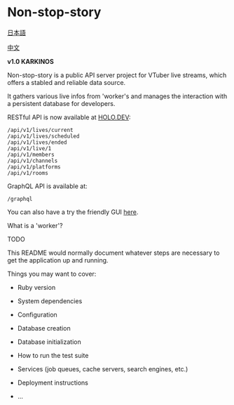 # Non-stop-story

[日本語](docs/README.ja.md)

[中文](docs/README.zh_CN.md)

**v1.0 KARKINOS**

Non-stop-story is a public API server project for VTuber live streams, which offers a stabled and reliable data source. 

It gathers various live infos from 'worker's and manages the interaction with a persistent database for developers.

RESTful API is now available at [HOLO.DEV](https://holo.dev/):
```
/api/v1/lives/current
/api/v1/lives/scheduled
/api/v1/lives/ended
/api/v1/live/1
/api/v1/members
/api/v1/channels
/api/v1/platforms
/api/v1/rooms
```

GraphQL API is available at:
```
/graphql
```

You can also have a try the friendly GUI [here](https://holo.dev/graphql).

What is a 'worker'?

TODO

This README would normally document whatever steps are necessary to get the
application up and running.

Things you may want to cover:

* Ruby version

* System dependencies

* Configuration

* Database creation

* Database initialization

* How to run the test suite

* Services (job queues, cache servers, search engines, etc.)

* Deployment instructions

* ...
